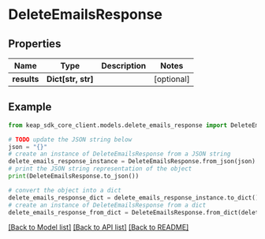 # DeleteEmailsResponse


## Properties

Name | Type | Description | Notes
------------ | ------------- | ------------- | -------------
**results** | **Dict[str, str]** |  | [optional] 

## Example

```python
from keap_sdk_core_client.models.delete_emails_response import DeleteEmailsResponse

# TODO update the JSON string below
json = "{}"
# create an instance of DeleteEmailsResponse from a JSON string
delete_emails_response_instance = DeleteEmailsResponse.from_json(json)
# print the JSON string representation of the object
print(DeleteEmailsResponse.to_json())

# convert the object into a dict
delete_emails_response_dict = delete_emails_response_instance.to_dict()
# create an instance of DeleteEmailsResponse from a dict
delete_emails_response_from_dict = DeleteEmailsResponse.from_dict(delete_emails_response_dict)
```
[[Back to Model list]](../README.md#documentation-for-models) [[Back to API list]](../README.md#documentation-for-api-endpoints) [[Back to README]](../README.md)


